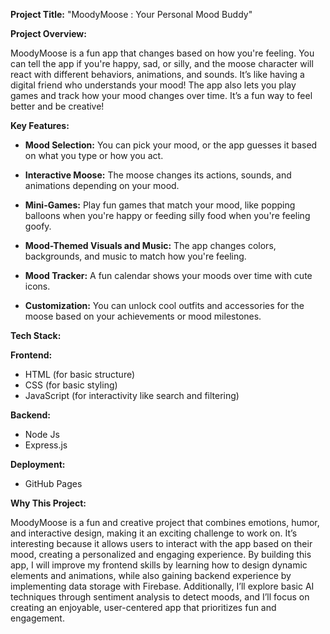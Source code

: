 **Project Title:** "MoodyMoose : Your Personal Mood Buddy"

**Project Overview:**

MoodyMoose is a fun app that changes based on how you're feeling. You can tell the app if you're happy, sad, or silly, and the moose character will react with different behaviors, animations, and sounds. It’s like having a digital friend who understands your mood! The app also lets you play games and track how your mood changes over time. It’s a fun way to feel better and be creative!

**Key Features:**

  - **Mood Selection:** You can pick your mood, or the app guesses it based on what you type or how you act.

  - **Interactive Moose:** The moose changes its actions, sounds, and animations depending on your mood.

  - **Mini-Games:** Play fun games that match your mood, like popping balloons when you're happy or feeding silly food when you're feeling goofy.

  - **Mood-Themed Visuals and Music:** The app changes colors, backgrounds, and music to match how you're feeling.

  - **Mood Tracker:** A fun calendar shows your moods over time with cute icons.

  - **Customization:** You can unlock cool outfits and accessories for the moose based on your achievements or mood milestones.

**Tech Stack:**

**Frontend:**

  - HTML (for basic structure)
  - CSS (for basic styling)
  - JavaScript (for interactivity like search and filtering)
    
**Backend:**

 - Node Js
 - Express.js
   
**Deployment:**

- GitHub Pages
  
**Why This Project:**

MoodyMoose is a fun and creative project that combines emotions, humor, and interactive design, making it an exciting challenge to work on. It’s interesting because it allows users to interact with the app based on their mood, creating a personalized and engaging experience. By building this app, I will improve my frontend skills by learning how to design dynamic elements and animations, while also gaining backend experience by implementing data storage with Firebase. Additionally, I’ll explore basic AI techniques through sentiment analysis to detect moods, and I’ll focus on creating an enjoyable, user-centered app that prioritizes fun and engagement.

